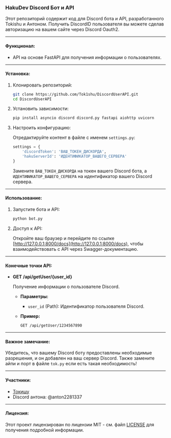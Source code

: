 ### HakuDev Discord Бот и API

Этот репозиторий содержит код для Discord бота и API, разработанного Tokishu и Антоном.
Получить DiscordID пользователя вы можете сделав авторизацию на вашем сайте через Discord Oauth2.

---

#### Функционал:

- API на основе FastAPI для получения информации о пользователях.

---

#### Установка:

1. Клонировать репозиторий:

   ```bash
   git clone https://github.com/Tok1shu/DiscordUserAPI.git
   cd DiscordUserAPI
   ```

2. Установить зависимости:

   ```bash
   pip install asyncio discord discord.py fastapi aiohttp uvicorn
   ```

3. Настроить конфигурацию:

   Отредактируйте контент в файле с именем `settings.py`:

   ```python
   settings = {
       'discordToken': 'ВАШ_ТОКЕН_ДИСКОРДА',
       'hakuServerId': 'ИДЕНТИФИКАТОР_ВАШЕГО_СЕРВЕРА'
   }
   ```

   Замените `ВАШ_ТОКЕН_ДИСКОРДА` на токен вашего Discord бота, а `ИДЕНТИФИКАТОР_ВАШЕГО_СЕРВЕРА` на идентификатор вашего Discord сервера.

---

#### Использование:

1. Запустите бота и API:

   ```bash
   python bot.py
   ```

2. Доступ к API:

   Откройте ваш браузер и перейдите по ссылке [http://127.0.0.1:8000/docs](http://127.0.0.1:8000/docs), чтобы взаимодействовать с API через Swagger-документацию.

---

#### Конечные точки API:

- **GET /api/getUser/{user_id}**

  Получение информации о пользователе Discord.

  - **Параметры:**
    - `user_id` (Path): Идентификатор пользователя Discord.

  - **Пример:**
    ```http
    GET /api/getUser/1234567890
    ```

---

#### Важное замечание:

Убедитесь, что вашему Discord боту предоставлены необходимые разрешения, и он добавлен на ваш сервер Discord.
Также замените айпи и порт в файле `tok.py` если есть такая необходимость!

---

#### Участники:

- [Токишу](https://github.com/Tok1shu)
- Discord антона: @anton2281337

---

#### Лицензия:

Этот проект лицензирован по лицензии MIT - см. файл [LICENSE](LICENSE) для получения подробной информации.
